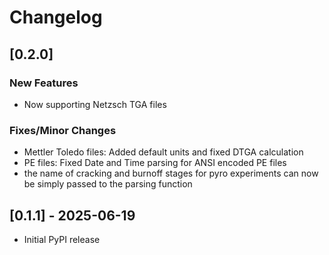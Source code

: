 # Changelog

## [0.2.0]

### New Features
- Now supporting Netzsch TGA files

### Fixes/Minor Changes
- Mettler Toledo files: Added default units and fixed DTGA calculation
- PE files: Fixed Date and Time parsing for ANSI encoded PE files
- the name of cracking and burnoff stages for pyro experiments can now be simply passed to the parsing function

## [0.1.1] - 2025-06-19

- Initial PyPI release